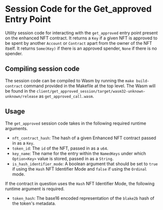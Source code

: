 # Session Code for the Get_approved Entry Point

Utility session code for interacting with the `get_approved` entry point present on the enhanced NFT contract. It returns
a `Key` if a given NFT is approved to be spent by another `Account` or `Contract` apart from the owner of the
NFT itself. It returns `Some(Key)` if there is an approved spender, `None` if there is no spender.

## Compiling session code

The session code can be compiled to Wasm by running the `make build-contract` command provided in the Makefile at the top level.
The Wasm will be found in the `client/get_approved_session/target/wasm32-unknown-unknown/release` as `get_approved_call.wasm`.

## Usage

The `get_approved` session code takes in the following required runtime arguments.

- `nft_contract_hash`: The hash of a given Enhanced NFT contract passed in as a `Key`.
- `token_id`: The `id` of the NFT, passed in as a `u64`.
- `key_name`: The name for the entry within the `NamedKeys` under which `Option<Key>` value is stored, passed in as a `String`.
- `is_hash_identifier_mode`: A boolean argument that should be set to `true` if using the `Hash` NFT Identifier Mode and `false` if using the `Ordinal` mode.

If the contract in question uses the `Hash` NFT Identifier Mode, the following runtime argument is required.

- `token_hash`: The base16 encoded representation of the `blake2b` hash of the token's metadata.
